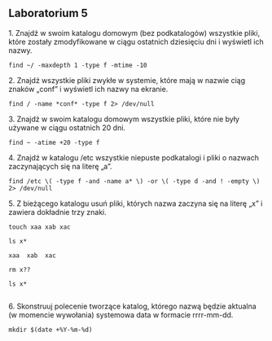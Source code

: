 Laboratorium 5
--
1\. Znajdź w swoim katalogu domowym (bez podkatalogów) wszystkie pliki, które zostały zmodyfikowane w ciągu ostatnich dziesięciu dni i wyświetl ich nazwy.
```
find ~/ -maxdepth 1 -type f -mtime -10
```
2\. Znajdź wszystkie pliki zwykłe w systemie, które mają w nazwie ciąg znaków „conf” i wyświetl ich nazwy na ekranie.
```
find / -name *conf* -type f 2> /dev/null
```
3\. Znajdź w swoim katalogu domowym wszystkie pliki, które nie były używane w ciągu ostatnich 20 dni.
```
find ~ -atime +20 -type f
```
4\. Znajdź w katalogu /etc wszystkie niepuste podkatalogi i pliki o nazwach zaczynających się na literę „a”.
```
find /etc \( -type f -and -name a* \) -or \( -type d -and ! -empty \) 2> /dev/null
```
5\. Z bieżącego katalogu usuń pliki, których nazwa zaczyna się na literę „x” i zawiera dokładnie trzy znaki.
```
touch xaa xab xac

ls x*

xaa  xab  xac

rm x??

ls x*


```
6\. Skonstruuj polecenie tworzące katalog, którego nazwą będzie aktualna (w momencie wywołania) systemowa data w formacie rrrr-mm-dd.
```
mkdir $(date +%Y-%m-%d)
```
